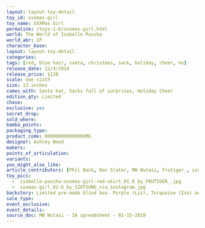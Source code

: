 ```yaml
---
layout: layout-toy-detail 
toy_id: xxxmas-girl
toy_name: XXXMas Girl
permalink: /toys-1-6/xxxmas-girl.html
world: The World of Isobelle Pascha
world_abr: IP
character_base: 
layout: layout-toy-detail
categories: 
tags: [red, blue hair, santa, christmas, sack, holiday, cheer, ho]
release_date: 12/4/2014
release_price: $120 
scale: one sixth
size: 13 inches
comes_with: Santa hat, Sacks full of surprises, Holiday Cheer
edition_qty: Limited
chase: 
exclusive: yes
secret_drop: 
sold_where: 
bamba_points: 
packaging_type: 
product_code: 00000000000000XMG
designer: Ashley Wood
makers: 
points_of_articulation: 
variants: 
you_might_also_like: 
article_contributors: [Phil Back, Don Slater, MW Wutasi, frutiger_, szutsung]
toy_pics: 
  -  isobelle-pascha-xxxmas-girl-red-skirt_01_6_by_FRUTIGER_.jpg
  -  xxxmas-girl_01-6_by_SZUTSUNG_via_instagram.jpg
backstory: Limited pre-made blind box. Purple (Liz), Turquoise (Iso) and Teal (Miyu) hair variants, each comes with sack containing unknown gift
sale_type: 
event_exclusive: 
event_details: 
source_doc: MW Wutasi - 3A spreadsheet - 01-15-2019
---
```

